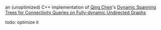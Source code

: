 an (unoptimized) C++ implementation of [Qing Chen](https://github.com/qingchen3/D-tree)'s [Dynamic Spanning Trees for Connectivity Queries on Fully-dynamic Undirected Graphs](https://arxiv.org/abs/2207.06887)

todo: optimize it
